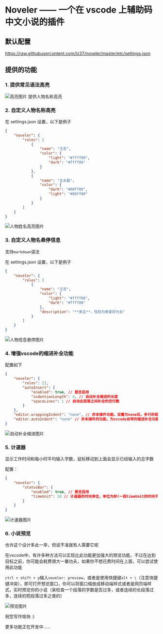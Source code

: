 # Noveler —— 一个在 vscode 上辅助码中文小说的插件

## 默认配置

<https://raw.githubusercontent.com/lz37/noveler/master/etc/settings.json>

## 提供的功能

### 1. 提供常见语法高亮

![高亮图片](https://raw.githubusercontent.com/lz37/noveler/master/images/highlight-sample.png)
提供人物名称高亮

### 2. 自定义人物名称高亮

在 settings.json 设置，以下是例子

```json
{
    "noveler": {
        "roles": [
            {
                "name": "汪言",
                "color": {
                    "light": "#ffff00",
                    "dark": "#ffff00"
                }
            },
            {
                "name": "王永磊",
                "color": {
                    "dark": "#00ff00",
                    "light": "#00ff00"
                }
            }
        ]
    }
}
```

![人物姓名高亮图片](https://raw.githubusercontent.com/lz37/noveler/master/images/roles-highlight-sample.png)

### 3. 自定义人物名悬停信息

支持`markdown`语法

在 settings.json 设置，以下是例子

```json
{
    "noveler": {
        "roles": [
            {
                "name": "汪言",
                "color": {
                    "light": "#ffff00",
                    "dark": "#ffff00"
                },
                "description": "**男主**，性别为男爱好为女"
            }
        ]
    }
}
```

![人物信息悬停图片](https://raw.githubusercontent.com/lz37/noveler/master/images/roles-hover-message-sample.png)

### 4. 增强vscode的缩进补全功能

配置如下

```json
{
    "noveler": {
        "roles": [],
        "autoInsert": {
            "enabled": true, // 是否启用
            "indentionLength": 4, // 自动补全缩进的长度
            "spaceLines": 1 // 自动在段落之间补全的空行数
        }
    },
    "editor.wrappingIndent": "none", // 非本插件功能，设置为none后，多行的段落不会共享第一行的缩进
    "editor.autoIndent": "none" // 非本插件的功能，为vscode自带的缩进补全功能，和本插件功能有所冲突，请在两者间进行适当的取舍
}
```

![自动补全缩进图片](https://raw.githubusercontent.com/lz37/noveler/master/images/auto-insert-sample.gif)

### 5. 计速器

显示工作时间和每小时平均输入字数，鼠标移动到上面会显示已经输入的总字数

配置：

```json
{
    "noveler": {
        "statusBar": {
            "enabled": true, // 是否启用
            "timeUnit": 10 // 计速器的时间单位，单位为秒(一段timeUnit的时间不码字，计速器会停止计时)
        }
    }
}
```

![计速器图片](https://raw.githubusercontent.com/lz37/noveler/master/images/status-bar-sample.gif)

### 6. 小说预览

也许这个设计多此一举，但说不准就有人需要它呢

在vscode中，有许多种方法可以实现比此功能更加强大的预览功能，不过在达到目标之前，你可能会耗费很大一番功夫，如果你不想花费时间在上面，可以尝试使用此功能

`ctrl + shift + p`输入`noveler: preview`，或者是使用快捷键`alt + \`（注意快捷键冲突），即可打开预览窗口，你可以将窗口缩放成移动端样式或者是网页端样式，实时预览你的小说（来检查一个段落的字数是否过多，或者连续的长段落过多，连续的短段落过多之类的）

![预览图片](https://raw.githubusercontent.com/lz37/noveler/master/images/preview-sample.gif)

祝您写作愉快 :)

更多功能正在开发中……
